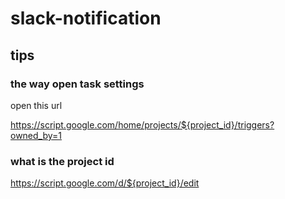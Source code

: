 # slack-notification

## tips

### the way open task settings

open this url

https://script.google.com/home/projects/${project_id}/triggers?owned_by=1

### what is the project id

https://script.google.com/d/${project_id}/edit
